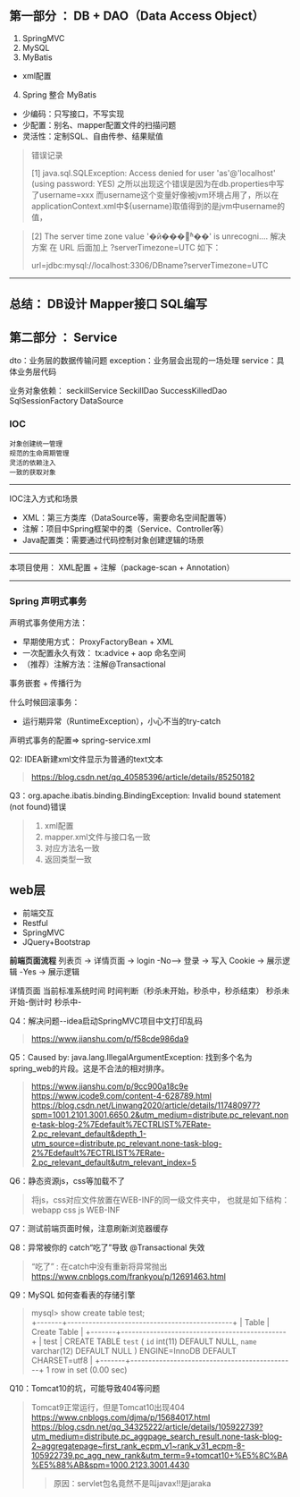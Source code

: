 ## 第一部分 ： DB + DAO（Data Access Object）

1. SpringMVC
2. MySQL
3. MyBatis
 - xml配置
 
4. Spring 整合 MyBatis
- 少编码：只写接口，不写实现
- 少配置：别名、mapper配置文件的扫描问题
- 灵活性：定制SQL、自由传参、结果赋值


> 错误记录
> 
> [1] java.sql.SQLException: Access denied for user 'as'@'localhost' (using password: YES)
> 之所以出现这个错误是因为在db.properties中写了username=xxx
> 而username这个变量好像被jvm环境占用了，所以在applicationContext.xml中${username}取值得到的是jvm中username的值，

> [2] The server time zone value '�й���׼ʱ��' is unrecogni....
      解决方案
> 在 URL 后面加上 ?serverTimezone=UTC 如下：
>
> url=jdbc:mysql://localhost:3306/DBname?serverTimezone=UTC

---
**总结：**
DB设计
Mapper接口
SQL编写
---


## 第二部分 ： Service

dto：业务层的数据传输问题
exception：业务层会出现的一场处理
service：具体业务层代码


业务对象依赖：
seckillService
    SeckillDao
    SuccessKilledDao
        SqlSessionFactory
            DataSource
            
### IOC
    对象创建统一管理
    规范的生命周期管理
    灵活的依赖注入
    一致的获取对象

---  
IOC注入方式和场景

- XML：第三方类库（DataSource等，需要命名空间配置等）
- 注解：项目中Spring框架中的类（Service、Controller等）
- Java配置类：需要通过代码控制对象创建逻辑的场景
----
本项目使用：
XML配置 + 注解（package-scan + Annotation）


---
### Spring 声明式事务
声明式事务使用方法：
- 早期使用方式： ProxyFactoryBean + XML 
- 一次配置永久有效： tx:advice + aop 命名空间
- （推荐）注解方法：注解@Transactional

事务嵌套 + 传播行为

什么时候回滚事务：
- 运行期异常（RuntimeException），小心不当的try-catch

声明式事务的配置=> spring-service.xml

Q2: IDEA新建xml文件显示为普通的text文本
> https://blog.csdn.net/qq_40585396/article/details/85250182

Q3：org.apache.ibatis.binding.BindingException: Invalid bound statement (not found)错误
> 1. xml配置
> 2. mapper.xml文件与接口名一致
> 3. 对应方法名一致
> 4. 返回类型一致


## web层

- 前端交互
- Restful
- SpringMVC
- JQuery+Bootstrap

**前端页面流程**
列表页 -> 详情页面 -> login
                        -No--> 登录 -> 写入 Cookie   ->  展示逻辑
                        -Yes          ->                展示逻辑
                        
详情页面
当前标准系统时间
时间判断（秒杀未开始，秒杀中，秒杀结束）
秒杀未开始-倒计时
秒杀中- 

Q4：解决问题--idea启动SpringMVC项目中文打印乱码
> https://www.jianshu.com/p/f58cde986da9

Q5：Caused by: java.lang.IllegalArgumentException: 找到多个名为spring_web的片段。这是不合法的相对排序。
> https://www.jianshu.com/p/9cc900a18c9e
> https://www.icode9.com/content-4-628789.html
> https://blog.csdn.net/Linwang2020/article/details/117480977?spm=1001.2101.3001.6650.2&utm_medium=distribute.pc_relevant.none-task-blog-2%7Edefault%7ECTRLIST%7ERate-2.pc_relevant_default&depth_1-utm_source=distribute.pc_relevant.none-task-blog-2%7Edefault%7ECTRLIST%7ERate-2.pc_relevant_default&utm_relevant_index=5

Q6：静态资源js，css等加载不了
> 将js，css对应文件放置在WEB-INF的同一级文件夹中，
> 也就是如下结构：
> webapp
>     css
>     js
>     WEB-INF
>
Q7：测试前端页面时候，注意刷新浏览器缓存

Q8：异常被你的 catch“吃了”导致 @Transactional 失效
> “吃了” : 在catch中没有重新将异常抛出
>  https://www.cnblogs.com/frankyou/p/12691463.html

Q9：MySQL 如何查看表的存储引擎
> mysql> show create table test;                 
  +-------+----------------------------------------------+
  | Table | Create Table                                 |
  +-------+----------------------------------------------+
  | test  | CREATE TABLE `test` (
    `id` int(11) DEFAULT NULL,
    `name` varchar(12) DEFAULT NULL
  ) ENGINE=InnoDB DEFAULT CHARSET=utf8 |
  +-------+----------------------------------------------+
  1 row in set (0.00 sec)

Q10：Tomcat10的坑，可能导致404等问题
>  Tomcat9正常运行，但是Tomcat10出现404
>  https://www.cnblogs.com/djma/p/15684017.html
>  https://blog.csdn.net/qq_34325222/article/details/105922739?utm_medium=distribute.pc_aggpage_search_result.none-task-blog-2~aggregatepage~first_rank_ecpm_v1~rank_v31_ecpm-8-105922739.pc_agg_new_rank&utm_term=9+tomcat10+%E5%8C%BA%E5%88%AB&spm=1000.2123.3001.4430
>> 原因：servlet包名竟然不是叫javax!!是jaraka